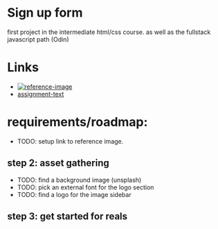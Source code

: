 # Sign up form

first project in the intermediate html/css course. as well as the fullstack javascript path (Odin)

# Links

- [![reference-image](https://cdn.statically.io/gh/TheOdinProject/curriculum/5f37d43908ef92499e95a9b90fc3cc291a95014c/html_css/project-sign-up-form/sign-up-form.png)](https://cdn.statically.io/)
- [assignment-text](https://www.theodinproject.com/lessons/node-path-intermediate-html-and-css-sign-up-form)

# requirements/roadmap:

- TODO: setup link to reference image.

## step 2: asset gathering

- TODO: find a background image (unsplash)
- TODO: pick an external font for the logo section
- TODO: find a logo for the image sidebar

## step 3: get started for reals
